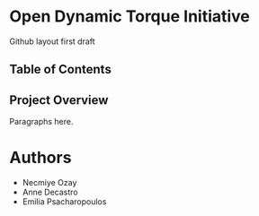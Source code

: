 # Open Dynamic Torque Initiative
Github layout first draft

## Table of Contents 

## Project Overview
Paragraphs here.

# Authors
- Necmiye Ozay
- Anne Decastro
- Emilia Psacharopoulos

